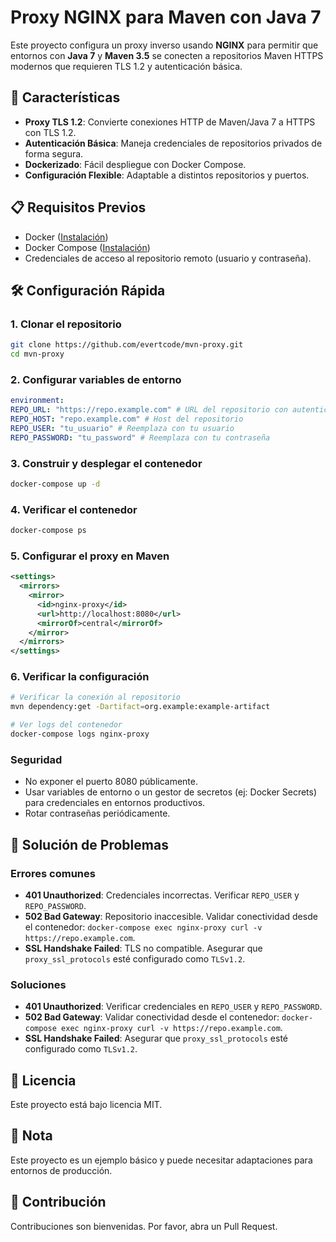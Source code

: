 # Proxy NGINX para Maven con Java 7

Este proyecto configura un proxy inverso usando **NGINX** para permitir que entornos con **Java 7** y **Maven 3.5** se conecten a repositorios Maven HTTPS modernos que requieren TLS 1.2 y autenticación básica.

## 🚀 Características

- **Proxy TLS 1.2**: Convierte conexiones HTTP de Maven/Java 7 a HTTPS con TLS 1.2.
- **Autenticación Básica**: Maneja credenciales de repositorios privados de forma segura.
- **Dockerizado**: Fácil despliegue con Docker Compose.
- **Configuración Flexible**: Adaptable a distintos repositorios y puertos.

## 📋 Requisitos Previos

- Docker ([Instalación](https://docs.docker.com/get-docker/))
- Docker Compose ([Instalación](https://docs.docker.com/compose/install/))
- Credenciales de acceso al repositorio remoto (usuario y contraseña).

## 🛠️ Configuración Rápida

### 1. Clonar el repositorio

```bash
git clone https://github.com/evertcode/mvn-proxy.git
cd mvn-proxy
```

### 2. Configurar variables de entorno

```yaml
environment:
REPO_URL: "https://repo.example.com" # URL del repositorio con autenticación
REPO_HOST: "repo.example.com" # Host del repositorio
REPO_USER: "tu_usuario" # Reemplaza con tu usuario
REPO_PASSWORD: "tu_password" # Reemplaza con tu contraseña
```

### 3. Construir y desplegar el contenedor

```bash
docker-compose up -d
```

### 4. Verificar el contenedor

```bash
docker-compose ps
```

### 5. Configurar el proxy en Maven

```xml
<settings>
  <mirrors>
    <mirror>
      <id>nginx-proxy</id>
      <url>http://localhost:8080</url>
      <mirrorOf>central</mirrorOf>
    </mirror>
  </mirrors>
</settings>
```

### 6. Verificar la configuración

```bash
# Verificar la conexión al repositorio
mvn dependency:get -Dartifact=org.example:example-artifact

# Ver logs del contenedor
docker-compose logs nginx-proxy
```

### Seguridad

- No exponer el puerto 8080 públicamente.
- Usar variables de entorno o un gestor de secretos (ej: Docker Secrets) para credenciales en entornos productivos.
- Rotar contraseñas periódicamente.

## 🚨 Solución de Problemas

### Errores comunes

- **401 Unauthorized**: Credenciales incorrectas. Verificar `REPO_USER` y `REPO_PASSWORD`.
- **502 Bad Gateway**: Repositorio inaccesible. Validar conectividad desde el contenedor: `docker-compose exec nginx-proxy curl -v https://repo.example.com`.
- **SSL Handshake Failed**: TLS no compatible. Asegurar que `proxy_ssl_protocols` esté configurado como `TLSv1.2`.

### Soluciones

- **401 Unauthorized**: Verificar credenciales en `REPO_USER` y `REPO_PASSWORD`.
- **502 Bad Gateway**: Validar conectividad desde el contenedor: `docker-compose exec nginx-proxy curl -v https://repo.example.com`.
- **SSL Handshake Failed**: Asegurar que `proxy_ssl_protocols` esté configurado como `TLSv1.2`.

## 📝 Licencia

Este proyecto está bajo licencia MIT.

## 📝 Nota

Este proyecto es un ejemplo básico y puede necesitar adaptaciones para entornos de producción.

## 📝 Contribución

Contribuciones son bienvenidas. Por favor, abra un Pull Request.
